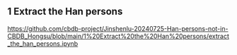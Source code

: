 ## 1 Extract the Han persons

https://github.com/cbdb-project/Jinshenlu-20240725-Han-persons-not-in-CBDB_Hongsu/blob/main/1%20Extract%20the%20Han%20persons/extract_the_han_persons.ipynb
